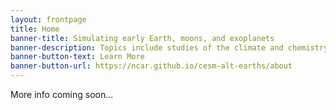 ```yaml
---
layout: frontpage
title: Home
banner-title: Simulating early Earth, moons, and exoplanets
banner-description: Topics include studies of the climate and chemistry of early Earth, the circulation of slowly rotating and tidally locked planets, and the chemical and dynamical impacts of changing the spectral type of host star.
banner-button-text: Learn More
banner-button-url: https://ncar.github.io/cesm-alt-earths/about
---
```


More info coming soon...